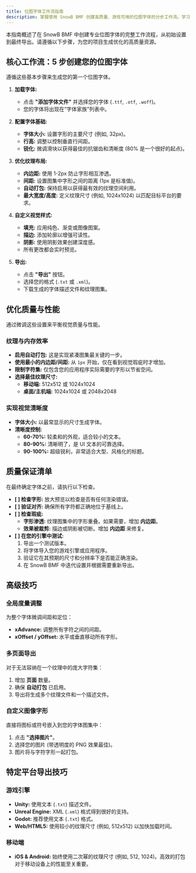 ```yaml
---
title: 位图字体工作流指南
description: 掌握使用 SnowB BMF 创建高质量、游戏可用的位图字体的分步工作流。学习如何高效地配置、设计和导出字体。
---
```


本指南概述了在 SnowB BMF 中创建专业位图字体的完整工作流程，从初始设置到最终导出。请遵循以下步骤，为您的项目生成优化的高质量资源。

## 核心工作流：5 步创建您的位图字体

遵循这些基本步骤来生成您的第一个位图字体。

1.  **加载字体:**
    - 点击 **"添加字体文件"** 并选择您的字体 (`.ttf`, `.otf`, `.woff`)。
    - 您的字体将出现在“字体家族”列表中。

2.  **配置字体基础:**
    - **字体大小:** 设置字形的主要尺寸 (例如, 32px)。
    - **行高:** 调整以控制垂直行间距。
    - **锐化:** 微调滑块以获得最佳的抗锯齿和清晰度 (80% 是一个很好的起点)。

3.  **优化纹理布局:**
    - **内边距:** 使用 1-2px 防止字形相互渗透。
    - **间距:** 设置图集中字形之间的距离 (1px 是标准值)。
    - **自动打包:** 保持启用以获得最有效的纹理空间利用。
    - **最大宽度/高度:** 定义纹理尺寸 (例如, 1024x1024) 以匹配目标平台的要求。

4.  **自定义视觉样式:**
    - **填充:** 应用纯色、渐变或图像图案。
    - **描边:** 添加轮廓以增强可读性。
    - **阴影:** 使用阴影效果创建深度感。
    - 所有更改都会实时预览。

5.  **导出:**
    - 点击 **"导出"** 按钮。
    - 选择您的格式 (`.txt` 或 `.xml`)。
    - 下载生成的字体描述文件和纹理图集。

## 优化质量与性能

通过微调这些设置来平衡视觉质量与性能。

### 纹理与内存效率
- **启用自动打包:** 这是实现紧凑图集最关键的一步。
- **使用最小的内边距/间距:** 从 `1px` 开始，仅在看到视觉瑕疵时才增加。
- **限制字符集:** 仅包含您的应用程序实际需要的字形以节省空间。
- **选择最佳纹理尺寸:**
  - **移动端:** 512x512 或 1024x1024
  - **桌面/主机端:** 1024x1024 或 2048x2048

### 实现视觉清晰度
- **字体大小:** 以最常显示的尺寸生成字体。
- **清晰度控制:**
  - **60-70%:** 较柔和的外观，适合较小的文本。
  - **80-90%:** 清晰明了，是 UI 文本的可靠选择。
  - **90-100%:** 超级锐利，非常适合大型、风格化的标题。

## 质量保证清单

在最终确定字体之前，请执行以下检查。

- **[ ] 检查字形:** 放大预览以检查是否有任何渲染错误。
- **[ ] 验证对齐:** 确保所有字符都正确地位于基线上。
- **[ ] 检查瑕疵:**
    - **字形渗透:** 纹理图集中的字形重叠。如果需要，增加 **内边距**。
    - **效果被裁剪:** 描边或阴影被切断。增加 **内边距** 来修复。
- **[ ] 在您的引擎中测试:**
    1. 导出一个测试版本。
    2. 将字体导入您的游戏引擎或应用程序。
    3. 验证它在其预期的尺寸和分辨率下是否能正确渲染。
    4. 在 SnowB BMF 中迭代设置并根据需要重新导出。

## 高级技巧

### 全局度量调整
为整个字体微调间距和定位：
- **xAdvance:** 调整所有字符之间的间距。
- **xOffset / yOffset:** 水平或垂直移动所有字形。

### 多页面导出
对于无法容纳在一个纹理中的庞大字符集：
1. 增加 **页面** 数量。
2. 确保 **自动打包** 已启用。
3. 导出将生成多个纹理文件和一个描述文件。

### 自定义图像字形
直接将图标或符号嵌入到您的字体图集中：
1. 点击 **"选择图片"**。
2. 选择您的图片 (带透明度的 PNG 效果最佳)。
3. 图片将与字符字形一起打包。

## 特定平台导出技巧

### 游戏引擎
- **Unity:** 使用文本 (`.txt`) 描述文件。
- **Unreal Engine:** XML (`.xml`) 格式得到很好的支持。
- **Godot:** 推荐使用文本 (`.txt`) 格式。
- **Web/HTML5:** 使用较小的纹理尺寸 (例如, 512x512) 以加快加载时间。

### 移动端
- **iOS & Android:** 始终使用二次幂的纹理尺寸 (例如, 512, 1024)。高效的打包对于移动设备上的性能至关重要。
